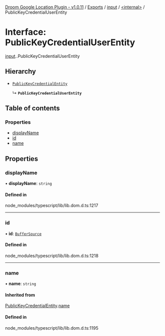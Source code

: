 [Droom Google Location Plugin - v1.0.11](../README.md) / [Exports](../modules.md) / [input](../modules/input.md) / [<internal\>](../modules/input._internal_.md) / PublicKeyCredentialUserEntity

# Interface: PublicKeyCredentialUserEntity

[input](../modules/input.md).[<internal>](../modules/input._internal_.md).PublicKeyCredentialUserEntity

## Hierarchy

- [`PublicKeyCredentialEntity`](input._internal_.PublicKeyCredentialEntity.md)

  ↳ **`PublicKeyCredentialUserEntity`**

## Table of contents

### Properties

- [displayName](input._internal_.PublicKeyCredentialUserEntity.md#displayname)
- [id](input._internal_.PublicKeyCredentialUserEntity.md#id)
- [name](input._internal_.PublicKeyCredentialUserEntity.md#name)

## Properties

### displayName

• **displayName**: `string`

#### Defined in

node_modules/typescript/lib/lib.dom.d.ts:1217

___

### id

• **id**: [`BufferSource`](../modules/input._internal_.md#buffersource)

#### Defined in

node_modules/typescript/lib/lib.dom.d.ts:1218

___

### name

• **name**: `string`

#### Inherited from

[PublicKeyCredentialEntity](input._internal_.PublicKeyCredentialEntity.md).[name](input._internal_.PublicKeyCredentialEntity.md#name)

#### Defined in

node_modules/typescript/lib/lib.dom.d.ts:1195
